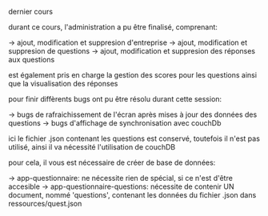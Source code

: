dernier cours

durant ce cours, l'administration a pu être finalisé, comprenant:

-> ajout, modification et suppresion d'entreprise
-> ajout, modification et suppresion de questions
-> ajout, modification et suppresion des réponses aux questions

est également pris en charge la gestion des scores pour les questions ainsi que la visualisation des réponses

pour finir diffèrents bugs ont pu être résolu durant cette session:

-> bugs de rafraichissement de l'écran après mises à jour des données des questions
-> bugs d'affichage de synchronisation avec couchDb

ici le fichier .json contenant les questions est conservé, toutefois il n'est pas utilisé, ainsi il va nécessité l'utilisation de couchDB

pour cela, il vous est nécessaire de créer de base de données:

-> app-questionnaire: ne nécessite rien de spécial, si ce n'est d'être accesible
-> app-questionnaire-questions: nécessite de contenir UN document, nommé 'questions', contenant les données du fichier .json dans ressources/quest.json
